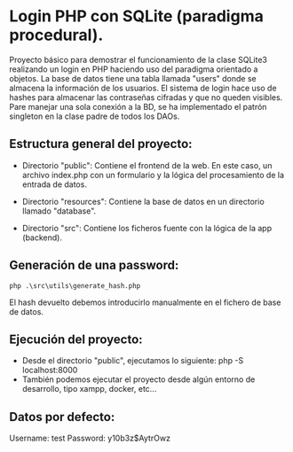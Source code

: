 # Login PHP con SQLite (paradigma procedural).

Proyecto básico para demostrar el funcionamiento de la clase SQLite3 realizando un login en PHP haciendo uso del paradigma orientado a objetos.
La base de datos tiene una tabla llamada "users" donde se almacena la información de los usuarios. El sistema de login hace uso de hashes para almacenar las contraseñas cifradas y que no queden visibles. Pare manejar una sola conexión a la BD, se ha implementado el patrón singleton en la clase padre de todos los DAOs.

## Estructura general del proyecto:

- Directorio "public": Contiene el frontend de la web. En este caso, un archivo index.php con un formulario y la lógica del procesamiento de la entrada de datos.

- Directorio "resources": Contiene la base de datos en un directorio llamado "database".

- Directorio "src": Contiene los ficheros fuente con la lógica de la app (backend).

## Generación de una password:

    php .\src\utils\generate_hash.php

El hash devuelto debemos introducirlo manualmente en el fichero de base de datos.

## Ejecución del proyecto: 

- Desde el directorio "public", ejecutamos lo siguiente: php -S localhost:8000
- También podemos ejecutar el proyecto desde algún entorno de desarrollo, tipo xampp, docker, etc...

## Datos por defecto: 

Username: test
Password: y10b3z$AytrOwz
